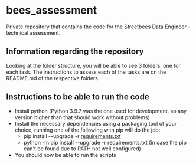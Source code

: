 # bees_assessment

Private repository that contains the code for the Streetbees Data Engineer - technical assessment.

## Information regarding the repository

Looking at the folder structure, you will be able to see 3 folders, one for each task.
The instructions to assess each of the tasks are on the README.md of the respective folders.

## Instructions to be able to run the code

- Install python (Python 3.9.7 was the one used for development, so any version higher than that should work without problems)
- Install the necessary dependencies using a packaging tool of your choice, running one of the following with pip will do the job:
  - pip install --upgrade -r [requirements.txt](requirements.txt)
  - python -m pip install --upgrade -r requirements.txt (in case the pip can't be found due to PATH not well configured)
- You should now be able to run the scripts
